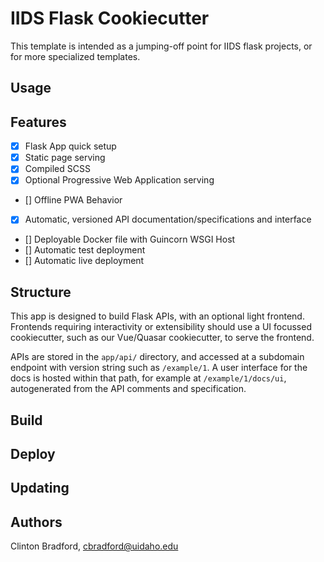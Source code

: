 # IIDS Flask Cookiecutter

This template is intended as a jumping-off point for IIDS flask projects, or for more specialized templates.

## Usage



## Features

* [x] Flask App quick setup 
* [x] Static page serving
* [x] Compiled SCSS
* [x] Optional Progressive Web Application serving
* [] Offline PWA Behavior
* [x] Automatic, versioned API documentation/specifications and interface
* [] Deployable Docker file with Guincorn WSGI Host
* [] Automatic test deployment
* [] Automatic live deployment

## Structure

This app is designed to build Flask APIs, with an optional light frontend. Frontends requiring interactivity or extensibility should use a UI focussed cookiecutter, such as our Vue/Quasar cookiecutter, to serve the frontend.

APIs are stored in the `app/api/` directory, and accessed at a subdomain endpoint with version string such as `/example/1`. A user interface for the docs is hosted within that path, for example at `/example/1/docs/ui`, autogenerated from the API comments and specification.

## Build

## Deploy

## Updating

## Authors

Clinton Bradford, cbradford@uidaho.edu